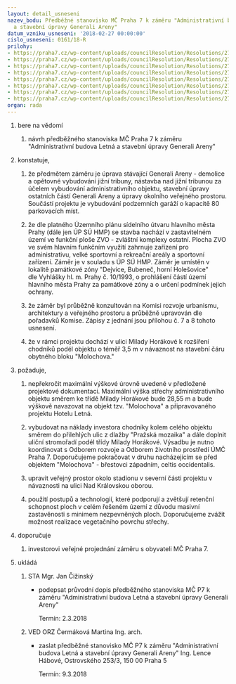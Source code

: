 ```yaml
---
layout: detail_usneseni
nazev_bodu: Předběžné stanovisko MČ Praha 7 k záměru "Administrativní budova Letná
  a stavební úpravy Generali Areny"
datum_vzniku_usneseni: '2018-02-27 00:00:00'
cislo_usneseni: 0161/18-R
prilohy:
- https://praha7.cz/wp-content/uploads/councilResolution/Resolutions/27084/export/c1duvodova_zprava_ABL~329577.docx
- https://praha7.cz/wp-content/uploads/councilResolution/Resolutions/27084/export/c2_navrh_pruvodniho_dopisu_ABL~329576.doc
- https://praha7.cz/wp-content/uploads/councilResolution/Resolutions/27084/export/c3_zadost_ABL~329575.pdf
- https://praha7.cz/wp-content/uploads/councilResolution/Resolutions/27084/export/c5_IS_ODO_ABL~329573.pdf
- https://praha7.cz/wp-content/uploads/councilResolution/Resolutions/27084/export/c6_IS_OZP_ABL~329572.pdf
- https://praha7.cz/wp-content/uploads/councilResolution/Resolutions/27084/export/c7_2017042104zapiskomroz~329571.pdf
- https://praha7.cz/wp-content/uploads/councilResolution/Resolutions/27084/export/c8_2017060906zapiskomroz~329570.pdf
- https://praha7.cz/wp-content/uploads/councilResolution/Resolutions/27084/export/export~329935.pdf
organ: rada
---
```

<ol id="urzList" class="urzList_view"><li class="urzClass1" id=""><span name="1">bere na vědomí</span><ol class="urzOlClass decimal "><li class="urzClass2" id="" style="text-align: left;"><span><p>návrh předběžného stanoviska MČ Praha 7 k záměru "Administrativní budova Letná a stavební úpravy Generali Areny"</p></span></li></ol></li><li class="urzClass1" id=""><span name="50">konstatuje,</span><ol class="urzOlClass decimal "><li class="urzClass2" id="" style="text-align: left;"><span><p>že předmětem záměru je úprava stávající Generali Areny - demolice a opětovné vybudování jižní tribuny, nástavba nad jižní tribunou za účelem vybudování administrativního objektu,&nbsp;stavební úpravy ostatních částí Generali Areny&nbsp;a úpravy okolního veřejného prostoru. Součástí projektu je vybudování podzemních garáží o kapacitě 80 parkovacích míst.</p></span></li><li class="urzClass2" id="" style="text-align: left;"><span><p>že dle platného Územního plánu sídelního útvaru hlavního města Prahy (dále jen ÚP SÚ HMP) se stavba nachází v zastavitelném území ve funkční ploše&nbsp;ZVO - zvláštní komplexy ostatní. Plocha ZVO ve svém hlavním funkčním využití zahrnuje zařízení pro administrativu, velké sportovní a rekreační areály a sportovní zařízení. Záměr je v souladu s ÚP SÚ HMP.&nbsp;<span style="font-family: " data-mce-style="">Záměr je umístěn v lokalitě památkové zóny "Dejvice, Bubeneč, horní Holešovice" dle&nbsp;Vyhlášky hl.&nbsp;m. Prahy č. 10/1993, o prohlášení částí území hlavního města Prahy za&nbsp;památkové zóny a o určení podmínek jejich ochrany.</span></p></span></li><li class="urzClass2" id="" style="text-align: left;"><span><p>že záměr byl průběžně konzultován na Komisi rozvoje urbanismu, architektury a veřejného prostoru a průběžně upravován dle pořadavků Komise. Zápisy z jednání jsou přílohou č. 7 a 8 tohoto usnesení.</p></span></li><li class="urzClass2" id="" style="text-align: left;"><span><p>že v rámci projektu dochází v ulici Milady Horákové k rozšíření chodníků&nbsp;podél objektu o téměř 3,5 m v návaznost na stavební čáru obytného bloku "Molochova."</p></span></li></ol></li><li class="urzClass1" id=""><span name="63">požaduje,</span><ol class="urzOlClass decimal "><li class="urzClass2" id="" style="text-align: left;"><span><p>nepřekročit maximální výškové úrovně uvedené v předložené projektové dokumentaci. Maximální výška střechy administrativního objektu směrem ke třídě Milady Horákové bude 28,55 m a bude výškově navazovat na objekt tzv. "Molochova" a připravovaného projektu Hotelu Letná.</p></span></li><li class="urzClass2" id="" style="text-align: left;"><span><p>vybudovat na náklady investora chodníky kolem celého objektu směrem do přilehlých ulic z dlažby "Pražská mozaika" a dále doplnit uliční stromořadí podél třídy Milady Horákové. Výsadbu je nutno koordinovat s Odborem rozvoje a Odborem životního prostředí ÚMČ Praha 7. Doporučujeme pokračovat v druhu nacházejícím se před objektem "Molochova" - břestovci západním, celtis occidentalis.</p></span></li><li class="urzClass2" id="" style="text-align: left;"><span><p>upravit veřejný prostor okolo stadionu v severní části projektu v návaznosti na ulici Nad Královskou oborou.</p></span></li><li class="urzClass2" id="" style="text-align: left;"><span><p>použití postupů a technologií, které podporují a zvětšují retenční schopnost ploch v celém řešeném území z důvodu masivní zastavěnosti s minimem nezpevněných ploch. Doporučujeme zvážit možnost realizace vegetačního povrchu střechy.</p></span></li></ol></li><li class="urzClass1" id=""><span name="4">doporučuje</span><ol class="urzOlClass decimal "><li class="urzClass2" id="" style="text-align: left;"><span><p>investorovi veřejné projednání záměru s obyvateli MČ Praha 7.</p></span></li></ol></li><li class="urzClass1" id="urzUkoly"><span name="1">ukládá</span><ol class="urzOlClass"><li class="urzClass2"><span><p>STA Mgr. Jan Čižinský</p></span><ul class="urzUlClass"><li class="urzClass3"><span><p>podepsat průvodní dopis předběžného stanoviska MČ P7 k záměru "Administrativní budova Letná a stavební úpravy Generali Areny"</p></span><span class="urzUkolTermin">  Termín:&nbsp;2.3.2018</span></li></ul></li><li class="urzClass2"><span><p>VED ORZ Čermáková Martina Ing. arch.</p></span><ul class="urzUlClass"><li class="urzClass3"><span><p>zaslat předběžné stanovisko MČ P7 k záměru "Administrativní budova Letná a stavební úpravy Generali Areny"  Ing. Lence Hábové, Ostrovského 253/3, 150 00 Praha 5</p></span><span class="urzUkolTermin">  Termín:&nbsp;9.3.2018</span></li></ul></li></ol></li></ol>